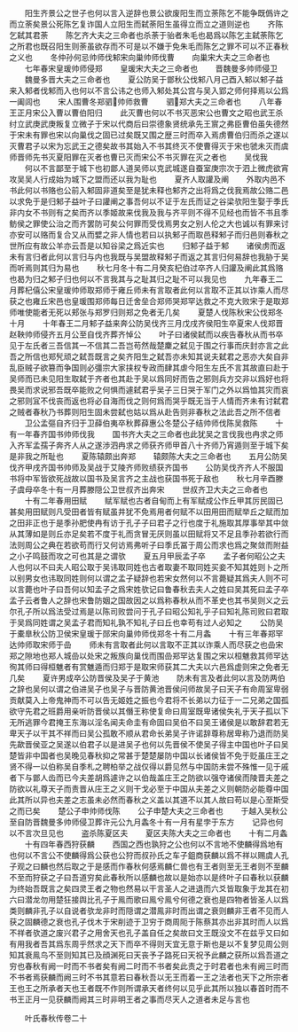 <!-- { "loadSidebar": true } -->
　　阳生齐景公之世子也何以言入逆辞也景公欲废阳生而立荼陈乞不能争既僞许之而立荼矣景公死陈乞复诈国人立阳生而弑荼阳生虽得立而立之道则逆也
　　齐陈乞弑其君荼
　　陈乞齐大夫之三命者也杀荼于骀者朱毛也曷爲以陈乞主弑荼陈乞之所君也既召阳生则荼虽欲存而不可是以不嫌于免朱毛而陈乞之罪不可以不正春秋之义也
　　冬仲孙何忌帅师伐邾宋向巢帅师伐曹
　　向巢宋大夫之三命者也
　　七年春宋皇瑗帅师侵郑
　　皇瑗宋大夫之三命者也
　　晋魏曼多帅师侵卫
　　魏曼多晋大夫之三命者也
　　夏公防吴于鄫秋公伐邾八月己酉入邾以邾子益来入邾者伐邾而入也何以不言公讳之也师入邾处其公宫与吴入郢之师何择焉以公爲一阖闾也
　　宋人围曹冬郑驷帅师救曹
　　驷郑大夫之三命者也
　　八年春王正月宋公入曹以曹伯阳归
　　此灭曹也何以不书灭恶宋公也曹文之昭也武王杀纣立武庚武庚叛复立微子于宋以代商后曰崇德象贤统承先王賔之弗臣曹伯虽失德然于宋未有罪也宋以向巢伐之固已过矣既又围之歴三时而卒入焉虏曹伯归而杀之遂以灭曹君子以宋为忘武王之德矣故书其始入不书其终灭不使曹得灭于宋也虢未灭而虞师晋师先书灭夏阳罪在灭者也曹已灭而宋公不书灭罪在灭之者也
　　吴伐我
　　何以不言鄙至于城下也初鄫人道吴师以克武城遂自蚕室庚宗次于泗上微虎欲宵攻吴吴人行成始为城下之盟而还以我为耻也
　　夏齐人取讙及阐
　　外取内邑不书此何以书赂也公前入邾固非道矣至是犹未释也邾齐之出将爲之伐我焉故公赂二邑以求免于是归邾子益叶子曰讙阐之事吾何以不证于左氏而证之谷梁欤阳生娶于季氏非内女不书则有之矣而齐以季姬故来伐我及我与齐平则不得不见经也而皆不书且季鲂侯之罪使公治之而齐罢防可矣公何罪而受伐焉男女之别人伦之大也诚以有罪来讨亦安可以赂而复合又从而嬖之非人情也若曰以执邾子而取邑释邾子而归邑则春秋之世所应有故公羊亦云吾是以知谷梁之爲近实也
　　归邾子益于邾
　　诸侯虏而返未有言归者此何以言归与内也我既与吴盟故释邾子而返之其言归何易辞也我胁于吴而听焉则其归为易也
　　秋七月冬十有二月癸亥杞伯过卒齐人归讙及阐此其爲赂也曷为归之邾子归也何以不言我其与之耻其归之耻不可以我见也
　　九年春王二月葬杞僖公宋皇瑗帅师取郑师于雍丘师未有言取者此何以言取不正其以诈乘人而尽获之也雍丘宋邑也皇瑗围郑师每日迁舍垒合郑师哭郑罕达救之不克大败宋于是取郑师唯使能者无死以郏张与郑罗归则郑之免者无几矣
　　夏楚人伐陈秋宋公伐郑冬十月
　　十年春王二月邾子益来奔公防吴伐齐三月戊戌齐侯阳生卒夏宋人伐郑晋赵鞅帅师侵齐五月公至自伐齐葬齐悼公
　　叶子曰诸侯弑而以疾告春秋从而书卒见于左氏者三吾信其一不信其二吾岂苟然哉楚麇之弑见于围之行事而庆封亦言之此吾之所信也郑髠顽之弑吾既言之矣齐阳生之弑吾亦未知其说夫弑君之恶亦大矣自非乱臣贼子欲篡而争国则必彊宗大家挟权专政而肆其虐今阳生左氏不言其故直曰赴于吴师而已未见阳生取弑于齐者也其赴于吴以爲同好而告之邪则兵方交非以爲好也将畏吴而求说邪吾既卒能败之何惧而遽弑君乎吴子三日哭于军门之外以爲恤其灾而哀之邪则冝不伐丧而返也将必自海而伐之则何爲而哭乎既无当于人情而齐未有讨弑君之贼者春秋乃书葬则阳生固未尝弑也姑以爲从赴告则非春秋之法此吾之所不信者
　　卫公孟彄自齐归于卫薛伯夷卒秋葬薛惠公冬楚公子结帅师伐陈吴救陈
　　十有一年春齐国书帅师伐我
　　国书齐大夫之三命者也此犹吴之言伐我也冉求之师入齐军孟孺子奔齐人从之遂渉泗冉求之师获齐师甲首八十齐师乃宵遁则至于城下矣是非我之所耻也
　　夏陈辕颇出奔郑
　　辕颇陈大夫之三命者也
　　五月公防吴伐齐甲戌齐国书帅师及吴战于艾陵齐师败绩获齐国书
　　公防吴伐齐齐人不服国书将中军皆欲死战故以国书及吴言齐之主战也获国书死于敌也
　　秋七月辛酉滕子虞母卒冬十有一月葬滕隠公卫世叔齐出奔宋
　　世叔齐卫大夫之三命者也
　　十有二年春用田赋
　　赋军赋也古者自甸而上有军赋成公作丘甲其厉民固已甚矣用田赋则凡受田者皆有赋虽井犹不免焉用者何赋不以田用田而赋举丘之赋而加之田非正也于是季孙肥使冉有访于孔子子曰君子之行也度于礼施取其厚事举其中敛从其薄如是则丘亦足矣若不度于礼而贪冒无厌则虽以田赋将又不足且季孙若欲行而法则周公之典在若欲苟而行又何访焉弗听子曰季氏冨于周公而求也爲之聚敛而附益之小子鸣鼓而攻之可也其是之谓欤
　　夏五月甲辰孟子卒
　　孟子者何昭公之夫人也何以不曰夫人昭公取于吴讳取同姓也古者取妻不取同姓买妾不知其姓则卜之所以别男女也讳取同姓则何以谓之孟子疑辞也若宋女然何以不言薨疑其爲夫人则不可以言薨也叶子曰吾何以知孟子之爲宋姓欤记曰鲁春秋去夫人之姓曰吴其死曰孟子卒孟子云者鲁人之辞也宋鲁防姻之国故因之以爲称春秋从而不革史也其书吴则义之云尔孔子所以爲法受过焉是以陈司败尝问于孔子曰昭公知礼乎子曰知礼陈司败曰君取于吴爲同姓谓之吴孟子君而知礼孰不知礼子曰丘也幸苟有过人必知之
　　公防吴于橐臯秋公防卫侯宋皇瑗于郧宋向巢帅师伐郑冬十有二月螽
　　十有三年春郑罕达帅师取宋师于嵒
　　师未有言取者此何以言取不正其以诈乘人而尽获之也嵒宋郑之隙地也郑人城嵒以处宋之叛族向巢伐而围嵒郑罕达复围之宋以桓魋救其师罕达徇其师曰得桓魋者有赏魋遁而归郑于是取宋师获其二大夫以六邑爲虚则宋之免者无几矣
　　夏许男成卒公防晋侯及吴子于黄池
　　防未有言及者此何以言及防两伯之辞也吴何以谓之伯进吴子也吴子与晋防黄池晋侯问师故吴子曰天子有命周室卑弱贡献莫入上帝鬼神而不可以告无姬姓之振也今君将不长弟以力征于一二兄弟之国孤欲守先君之班爵用亲听防晋侯以其僭王称使复命曰周室既卑诸侯失礼于天子孤以下无所逃罪今君掩王东海以淫名闻夫命圭有命固曰吴伯不曰吴王诸侯是以敢辞君若无卑天子以干其不祥而曰吴公孤敢不顺从君命长弟吴子许诺辞尊称居卑称乃退而防吴先歃晋侯亚之吴遂以伯君子以是进吴子也何以先晋侯不使吴子得主中国也叶子曰吴楚皆非中国者也吴晚见春秋抑之常甚于楚楚屡防中国以长诸侯皆不免于贬虽庄王之贤不得一以伯称吴自季札之聘柏举之战仅得以爵见然与中国防未尝不殊惟一见于戚者下与鄫人齿而已今夫差胡爲遽许之以伯哉盖庄王之防欲以强夺诸侯而陵晋夫差之防欲以礼尊天子而责晋从庄王之义则干戈必至于中国从夫差之义则朝防必能尊中国此其所以异也夫差之志虽未必然而春秋之义盖以其道不以其人故曰苟以是心至斯受之而已矣
　　楚公子申帅师伐陈
　　公子申楚大夫之三命者也
　　于越入吴秋公至自防晋魏曼多帅师侵卫葬许元公九月螽冬十有一月有星孛于东方
　　记异也何以不言次旦见也
　　盗杀陈夏区夫
　　夏区夫陈大夫之三命者也
　　十有二月螽
　　十有四年春西狩获麟
　　西国之西也孰狩之公也何以不言地不使麟得爲地有也何以不言公不使麟得爲公获也公狩而叔孙氏之车子鉏商获麟以爲不祥以赐虞人孔子观之曰麟也然后取之于是感而作春秋何感焉麟仁兽也有王者则至无王者则不至麟不至而狩获之子曰吾道穷矣此春秋所以感麟也故以是始亦以是终叶子曰春秋以获麟为终始吾既言之矣四灵王者之物也然易以干言圣人之进退而六爻皆取象于龙其在初六曰潜龙勿用楚狂接舆比孔子于鳯而歌曰鳯兮鳯兮何德之衰也是四物者皆圣人以爲类则麟非孔子以自说者欤龙非时而隠谓之潜鳯非时而出谓之衰则麟非王者不见而人获之固麟德之衰也孔子伐木于宋削迹于卫穷于商周阨于陈蔡其亦出非其时而人以爲不祥者欤道之废兴君子之用舍天也孔子盖自任之矣故曰文王既没文不在兹乎又曰如有用我者吾其爲东周乎然求之天下而卒不得则天宜无意于斯也是以不复梦见周公则知其衰鳯鸟不至则知其已及顔渊死曰天丧予子路死曰天祝予此麟之获所以爲吾道之穷也春秋有阙一时而不书者矣有阙二时而不书者矣此责之于时君者也未有阙三时而不书者焉获麟而阙三时不书其意若曰春秋吾以无王而着一王之法者也天下之所宗者王也王之所承者天也王者既不作则所谓承天者终何以见乎此其所以独以春首时而不书王正月一见获麟而阙其三时非明王者之事而尽天人之道者未足与言也











　　叶氏春秋传卷二十
